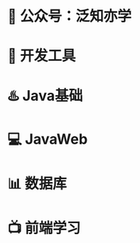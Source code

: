 # :star2:  公众号：泛知亦学


# :clap:  开发工具


# :hotsprings:  Java基础


# :computer:  JavaWeb


# :bar_chart:  数据库


# :tv:  前端学习


